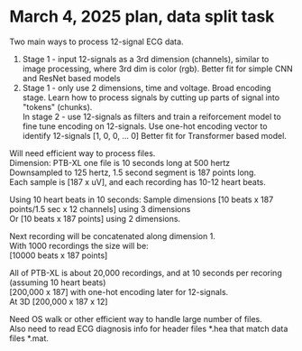 # March 4, 2025 plan, data split task  

Two main ways to process 12-signal ECG data.  
1) Stage 1 - input 12-signals as a 3rd dimension (channels), similar to image processing, where 3rd dim is color (rgb).
   Better fit for simple CNN and ResNet based models  
2) Stage 1 - only use 2 dimensions, time and voltage. Broad encoding stage. Learn how to process signals by cutting up parts of signal into "tokens" (chunks).    
   In stage 2 - use 12-signals as filters and train a reiforcement model to fine tune encoding on 12-signals.
   Use one-hot encoding vector to identify 12-signals [1, 0, 0, ... 0]
   Better fit for Transformer based model.

Will need efficient way to process files.  
Dimension: PTB-XL one file is 10 seconds long at 500 hertz  
Downsampled to 125 hertz, 1.5 second segment is 187 points long.  
Each sample is [187 x uV], and each recording has 10-12 heart beats. 

Using 10 heart beats in 10 seconds: 
Sample dimensions [10 beats x 187 points/1.5 sec x 12 channels] using 3 dimensions  
Or [10 beats x 187 points] using 2 dimensions.  

Next recording will be concatenated along dimension 1.  
With 1000 recordings the size will be:  
[10000 beats x 187 points]  

All of PTB-XL is about 20,000 recordings, and at 10 seconds per recoring (assuming 10 heart beats)  
[200,000 x 187] with one-hot encoding later for 12-signals.  
At 3D [200,000 x 187 x 12]  

Need OS walk or other efficient way to handle large number of files.  
Also need to read ECG diagnosis info for header files *.hea that match data files *.mat.  
